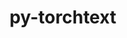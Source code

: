 ---
title: "py-torchtext"
layout: cache
categories: [package, develop]
meta: {"versions": ["0.18.0"], "compilers": ["apple-clang@=15.0.0", "gcc@=11.4.0"], "oss": ["ubuntu22.04", "ventura"], "platforms": ["darwin", "linux"], "targets": ["aarch64", "x86_64_v3"], "stacks": ["ml-darwin-aarch64-mps", "ml-linux-x86_64-cpu", "ml-linux-x86_64-cuda", "root"], "num_specs": 44, "num_specs_by_stack": {"root": 44, "ml-darwin-aarch64-mps": 2, "ml-linux-x86_64-cuda": 2, "ml-linux-x86_64-cpu": 2}}
spec_details: [{"hash": "ekdcfbvnldtnaj5imxgjj5p7jn2plma4", "compiler": "apple-clang@=15.0.0", "versions": ["0.18.0"], "os": "ventura", "platform": "darwin", "target": "aarch64", "variants": ["build_system=python_pip"], "stacks": ["root"], "size": "-", "tarball": "https://binaries.spack.io/develop/build_cache/darwin-ventura-aarch64/apple-clang-15.0.0/py-torchtext-0.18.0/darwin-ventura-aarch64-apple-clang-15.0.0-py-torchtext-0.18.0-ekdcfbvnldtnaj5imxgjj5p7jn2plma4.spack"}, {"hash": "ljpaiddcllwuypcfbmufwyjpu3g254fh", "compiler": "apple-clang@=15.0.0", "versions": ["0.18.0"], "os": "ventura", "platform": "darwin", "target": "aarch64", "variants": ["build_system=python_pip"], "stacks": ["root"], "size": "-", "tarball": "https://binaries.spack.io/develop/build_cache/darwin-ventura-aarch64/apple-clang-15.0.0/py-torchtext-0.18.0/darwin-ventura-aarch64-apple-clang-15.0.0-py-torchtext-0.18.0-ljpaiddcllwuypcfbmufwyjpu3g254fh.spack"}, {"hash": "5wp7fql5lbumkjv5ldcykoyecozquz64", "compiler": "apple-clang@=15.0.0", "versions": ["0.18.0"], "os": "ventura", "platform": "darwin", "target": "aarch64", "variants": ["build_system=python_pip"], "stacks": ["root"], "size": "-", "tarball": "https://binaries.spack.io/develop/build_cache/darwin-ventura-aarch64/apple-clang-15.0.0/py-torchtext-0.18.0/darwin-ventura-aarch64-apple-clang-15.0.0-py-torchtext-0.18.0-5wp7fql5lbumkjv5ldcykoyecozquz64.spack"}, {"hash": "hxhxk6cnwsorhwch554yici3ukvjzosu", "compiler": "apple-clang@=15.0.0", "versions": ["0.18.0"], "os": "ventura", "platform": "darwin", "target": "aarch64", "variants": ["build_system=python_pip"], "stacks": ["ml-darwin-aarch64-mps", "root"], "size": "-", "tarball": "https://binaries.spack.io/develop/build_cache/darwin-ventura-aarch64/apple-clang-15.0.0/py-torchtext-0.18.0/darwin-ventura-aarch64-apple-clang-15.0.0-py-torchtext-0.18.0-hxhxk6cnwsorhwch554yici3ukvjzosu.spack"}, {"hash": "r42plmcpx7dtbwkyip5kk6t4cngkafjz", "compiler": "apple-clang@=15.0.0", "versions": ["0.18.0"], "os": "ventura", "platform": "darwin", "target": "aarch64", "variants": ["build_system=python_pip"], "stacks": ["ml-darwin-aarch64-mps", "root"], "size": "-", "tarball": "https://binaries.spack.io/develop/build_cache/darwin-ventura-aarch64/apple-clang-15.0.0/py-torchtext-0.18.0/darwin-ventura-aarch64-apple-clang-15.0.0-py-torchtext-0.18.0-r42plmcpx7dtbwkyip5kk6t4cngkafjz.spack"}, {"hash": "ql3ouh3bexkf7xffak5k67v66z6ewj23", "compiler": "apple-clang@=15.0.0", "versions": ["0.18.0"], "os": "ventura", "platform": "darwin", "target": "aarch64", "variants": ["build_system=python_pip"], "stacks": ["root"], "size": "-", "tarball": "https://binaries.spack.io/develop/build_cache/darwin-ventura-aarch64/apple-clang-15.0.0/py-torchtext-0.18.0/darwin-ventura-aarch64-apple-clang-15.0.0-py-torchtext-0.18.0-ql3ouh3bexkf7xffak5k67v66z6ewj23.spack"}, {"hash": "ml6ipk2h4ojm3lx5ay3ckehejqpxu3u7", "compiler": "apple-clang@=15.0.0", "versions": ["0.18.0"], "os": "ventura", "platform": "darwin", "target": "aarch64", "variants": ["build_system=python_pip"], "stacks": ["root"], "size": "-", "tarball": "https://binaries.spack.io/develop/build_cache/darwin-ventura-aarch64/apple-clang-15.0.0/py-torchtext-0.18.0/darwin-ventura-aarch64-apple-clang-15.0.0-py-torchtext-0.18.0-ml6ipk2h4ojm3lx5ay3ckehejqpxu3u7.spack"}, {"hash": "p3n3zworf4vbtmq3mutiqay6vucj4253", "compiler": "apple-clang@=15.0.0", "versions": ["0.18.0"], "os": "ventura", "platform": "darwin", "target": "aarch64", "variants": ["build_system=python_pip"], "stacks": ["root"], "size": "-", "tarball": "https://binaries.spack.io/develop/build_cache/darwin-ventura-aarch64/apple-clang-15.0.0/py-torchtext-0.18.0/darwin-ventura-aarch64-apple-clang-15.0.0-py-torchtext-0.18.0-p3n3zworf4vbtmq3mutiqay6vucj4253.spack"}, {"hash": "dywwird2dmlnrmbhp4knfjer6tnxod3b", "compiler": "apple-clang@=15.0.0", "versions": ["0.18.0"], "os": "ventura", "platform": "darwin", "target": "aarch64", "variants": ["build_system=python_pip"], "stacks": ["root"], "size": "-", "tarball": "https://binaries.spack.io/develop/build_cache/darwin-ventura-aarch64/apple-clang-15.0.0/py-torchtext-0.18.0/darwin-ventura-aarch64-apple-clang-15.0.0-py-torchtext-0.18.0-dywwird2dmlnrmbhp4knfjer6tnxod3b.spack"}, {"hash": "7i2dwqcfvthmncnkthuknsdtjdqbyb76", "compiler": "apple-clang@=15.0.0", "versions": ["0.18.0"], "os": "ventura", "platform": "darwin", "target": "aarch64", "variants": ["build_system=python_pip"], "stacks": ["root"], "size": "-", "tarball": "https://binaries.spack.io/develop/build_cache/darwin-ventura-aarch64/apple-clang-15.0.0/py-torchtext-0.18.0/darwin-ventura-aarch64-apple-clang-15.0.0-py-torchtext-0.18.0-7i2dwqcfvthmncnkthuknsdtjdqbyb76.spack"}, {"hash": "vvueiwvvbjbarqzoc2ia3w44ryextmz5", "compiler": "apple-clang@=15.0.0", "versions": ["0.18.0"], "os": "ventura", "platform": "darwin", "target": "aarch64", "variants": ["build_system=python_pip"], "stacks": ["root"], "size": "-", "tarball": "https://binaries.spack.io/develop/build_cache/darwin-ventura-aarch64/apple-clang-15.0.0/py-torchtext-0.18.0/darwin-ventura-aarch64-apple-clang-15.0.0-py-torchtext-0.18.0-vvueiwvvbjbarqzoc2ia3w44ryextmz5.spack"}, {"hash": "ak2cdav4itrmhz53f3jytrtj3uzjrnd6", "compiler": "gcc@=11.4.0", "versions": ["0.18.0"], "os": "ubuntu22.04", "platform": "linux", "target": "x86_64_v3", "variants": ["build_system=python_pip"], "stacks": ["root"], "size": "-", "tarball": "https://binaries.spack.io/develop/build_cache/linux-ubuntu22.04-x86_64_v3/gcc-11.4.0/py-torchtext-0.18.0/linux-ubuntu22.04-x86_64_v3-gcc-11.4.0-py-torchtext-0.18.0-ak2cdav4itrmhz53f3jytrtj3uzjrnd6.spack"}, {"hash": "2mpvkx7djd7y7trqalrr2svakvfpd2d7", "compiler": "gcc@=11.4.0", "versions": ["0.18.0"], "os": "ubuntu22.04", "platform": "linux", "target": "x86_64_v3", "variants": ["build_system=python_pip"], "stacks": ["root"], "size": "-", "tarball": "https://binaries.spack.io/develop/build_cache/linux-ubuntu22.04-x86_64_v3/gcc-11.4.0/py-torchtext-0.18.0/linux-ubuntu22.04-x86_64_v3-gcc-11.4.0-py-torchtext-0.18.0-2mpvkx7djd7y7trqalrr2svakvfpd2d7.spack"}, {"hash": "3ilfzvhrlwrkuppcvqd3sbbg57fynd2c", "compiler": "gcc@=11.4.0", "versions": ["0.18.0"], "os": "ubuntu22.04", "platform": "linux", "target": "x86_64_v3", "variants": ["build_system=python_pip"], "stacks": ["root", "ml-linux-x86_64-cuda"], "size": "-", "tarball": "https://binaries.spack.io/develop/build_cache/linux-ubuntu22.04-x86_64_v3/gcc-11.4.0/py-torchtext-0.18.0/linux-ubuntu22.04-x86_64_v3-gcc-11.4.0-py-torchtext-0.18.0-3ilfzvhrlwrkuppcvqd3sbbg57fynd2c.spack"}, {"hash": "376jbwuvqdgjv7ric5m7ntkv5oclir7d", "compiler": "gcc@=11.4.0", "versions": ["0.18.0"], "os": "ubuntu22.04", "platform": "linux", "target": "x86_64_v3", "variants": ["build_system=python_pip"], "stacks": ["root"], "size": "-", "tarball": "https://binaries.spack.io/develop/build_cache/linux-ubuntu22.04-x86_64_v3/gcc-11.4.0/py-torchtext-0.18.0/linux-ubuntu22.04-x86_64_v3-gcc-11.4.0-py-torchtext-0.18.0-376jbwuvqdgjv7ric5m7ntkv5oclir7d.spack"}, {"hash": "albswj5d6rsbgo6nzsp7doumehdixfm4", "compiler": "gcc@=11.4.0", "versions": ["0.18.0"], "os": "ubuntu22.04", "platform": "linux", "target": "x86_64_v3", "variants": ["build_system=python_pip"], "stacks": ["root"], "size": "-", "tarball": "https://binaries.spack.io/develop/build_cache/linux-ubuntu22.04-x86_64_v3/gcc-11.4.0/py-torchtext-0.18.0/linux-ubuntu22.04-x86_64_v3-gcc-11.4.0-py-torchtext-0.18.0-albswj5d6rsbgo6nzsp7doumehdixfm4.spack"}, {"hash": "4uijt5vu47ydtnf5b377vubzuzzufy7m", "compiler": "gcc@=11.4.0", "versions": ["0.18.0"], "os": "ubuntu22.04", "platform": "linux", "target": "x86_64_v3", "variants": ["build_system=python_pip"], "stacks": ["root"], "size": "-", "tarball": "https://binaries.spack.io/develop/build_cache/linux-ubuntu22.04-x86_64_v3/gcc-11.4.0/py-torchtext-0.18.0/linux-ubuntu22.04-x86_64_v3-gcc-11.4.0-py-torchtext-0.18.0-4uijt5vu47ydtnf5b377vubzuzzufy7m.spack"}, {"hash": "bvjawowlnoy32kvj25rh67dnvgxr5ayy", "compiler": "gcc@=11.4.0", "versions": ["0.18.0"], "os": "ubuntu22.04", "platform": "linux", "target": "x86_64_v3", "variants": ["build_system=python_pip"], "stacks": ["root"], "size": "-", "tarball": "https://binaries.spack.io/develop/build_cache/linux-ubuntu22.04-x86_64_v3/gcc-11.4.0/py-torchtext-0.18.0/linux-ubuntu22.04-x86_64_v3-gcc-11.4.0-py-torchtext-0.18.0-bvjawowlnoy32kvj25rh67dnvgxr5ayy.spack"}, {"hash": "e3b4tkhz5zel234oqkar46ijlx42jync", "compiler": "gcc@=11.4.0", "versions": ["0.18.0"], "os": "ubuntu22.04", "platform": "linux", "target": "x86_64_v3", "variants": ["build_system=python_pip"], "stacks": ["root"], "size": "-", "tarball": "https://binaries.spack.io/develop/build_cache/linux-ubuntu22.04-x86_64_v3/gcc-11.4.0/py-torchtext-0.18.0/linux-ubuntu22.04-x86_64_v3-gcc-11.4.0-py-torchtext-0.18.0-e3b4tkhz5zel234oqkar46ijlx42jync.spack"}, {"hash": "blatqycs5j7nzn7v3exncirtvl6zn44b", "compiler": "gcc@=11.4.0", "versions": ["0.18.0"], "os": "ubuntu22.04", "platform": "linux", "target": "x86_64_v3", "variants": ["build_system=python_pip"], "stacks": ["root"], "size": "-", "tarball": "https://binaries.spack.io/develop/build_cache/linux-ubuntu22.04-x86_64_v3/gcc-11.4.0/py-torchtext-0.18.0/linux-ubuntu22.04-x86_64_v3-gcc-11.4.0-py-torchtext-0.18.0-blatqycs5j7nzn7v3exncirtvl6zn44b.spack"}, {"hash": "gn72x4ghijoex2iro26lgfqsjlhdyyy6", "compiler": "gcc@=11.4.0", "versions": ["0.18.0"], "os": "ubuntu22.04", "platform": "linux", "target": "x86_64_v3", "variants": ["build_system=python_pip"], "stacks": ["root"], "size": "-", "tarball": "https://binaries.spack.io/develop/build_cache/linux-ubuntu22.04-x86_64_v3/gcc-11.4.0/py-torchtext-0.18.0/linux-ubuntu22.04-x86_64_v3-gcc-11.4.0-py-torchtext-0.18.0-gn72x4ghijoex2iro26lgfqsjlhdyyy6.spack"}, {"hash": "5lmn4bdtouw4uwxbhf5svsvwvp7zhfwa", "compiler": "gcc@=11.4.0", "versions": ["0.18.0"], "os": "ubuntu22.04", "platform": "linux", "target": "x86_64_v3", "variants": ["build_system=python_pip"], "stacks": ["root", "ml-linux-x86_64-cuda"], "size": "-", "tarball": "https://binaries.spack.io/develop/build_cache/linux-ubuntu22.04-x86_64_v3/gcc-11.4.0/py-torchtext-0.18.0/linux-ubuntu22.04-x86_64_v3-gcc-11.4.0-py-torchtext-0.18.0-5lmn4bdtouw4uwxbhf5svsvwvp7zhfwa.spack"}, {"hash": "2uqlvpg6tox2lipjlaz56epcurb2fzxx", "compiler": "gcc@=11.4.0", "versions": ["0.18.0"], "os": "ubuntu22.04", "platform": "linux", "target": "x86_64_v3", "variants": ["build_system=python_pip"], "stacks": ["root"], "size": "-", "tarball": "https://binaries.spack.io/develop/build_cache/linux-ubuntu22.04-x86_64_v3/gcc-11.4.0/py-torchtext-0.18.0/linux-ubuntu22.04-x86_64_v3-gcc-11.4.0-py-torchtext-0.18.0-2uqlvpg6tox2lipjlaz56epcurb2fzxx.spack"}, {"hash": "ddr2b6uj35l3dmknujyvmupsscgg6lqg", "compiler": "gcc@=11.4.0", "versions": ["0.18.0"], "os": "ubuntu22.04", "platform": "linux", "target": "x86_64_v3", "variants": ["build_system=python_pip"], "stacks": ["root"], "size": "-", "tarball": "https://binaries.spack.io/develop/build_cache/linux-ubuntu22.04-x86_64_v3/gcc-11.4.0/py-torchtext-0.18.0/linux-ubuntu22.04-x86_64_v3-gcc-11.4.0-py-torchtext-0.18.0-ddr2b6uj35l3dmknujyvmupsscgg6lqg.spack"}, {"hash": "v3pon3h3mcmeea3fvcim4bsxq46bwpmv", "compiler": "gcc@=11.4.0", "versions": ["0.18.0"], "os": "ubuntu22.04", "platform": "linux", "target": "x86_64_v3", "variants": ["build_system=python_pip"], "stacks": ["root"], "size": "-", "tarball": "https://binaries.spack.io/develop/build_cache/linux-ubuntu22.04-x86_64_v3/gcc-11.4.0/py-torchtext-0.18.0/linux-ubuntu22.04-x86_64_v3-gcc-11.4.0-py-torchtext-0.18.0-v3pon3h3mcmeea3fvcim4bsxq46bwpmv.spack"}, {"hash": "gyrvi62zpizp3keujxdtg5p2oucnftfz", "compiler": "gcc@=11.4.0", "versions": ["0.18.0"], "os": "ubuntu22.04", "platform": "linux", "target": "x86_64_v3", "variants": ["build_system=python_pip"], "stacks": ["root"], "size": "-", "tarball": "https://binaries.spack.io/develop/build_cache/linux-ubuntu22.04-x86_64_v3/gcc-11.4.0/py-torchtext-0.18.0/linux-ubuntu22.04-x86_64_v3-gcc-11.4.0-py-torchtext-0.18.0-gyrvi62zpizp3keujxdtg5p2oucnftfz.spack"}, {"hash": "salx2wjar5nmjg45pqnq4momflyq7ira", "compiler": "gcc@=11.4.0", "versions": ["0.18.0"], "os": "ubuntu22.04", "platform": "linux", "target": "x86_64_v3", "variants": ["build_system=python_pip"], "stacks": ["root"], "size": "-", "tarball": "https://binaries.spack.io/develop/build_cache/linux-ubuntu22.04-x86_64_v3/gcc-11.4.0/py-torchtext-0.18.0/linux-ubuntu22.04-x86_64_v3-gcc-11.4.0-py-torchtext-0.18.0-salx2wjar5nmjg45pqnq4momflyq7ira.spack"}, {"hash": "lvrab33w7xwgrfkj2gftrf5ozh2m6noc", "compiler": "gcc@=11.4.0", "versions": ["0.18.0"], "os": "ubuntu22.04", "platform": "linux", "target": "x86_64_v3", "variants": ["build_system=python_pip"], "stacks": ["root"], "size": "-", "tarball": "https://binaries.spack.io/develop/build_cache/linux-ubuntu22.04-x86_64_v3/gcc-11.4.0/py-torchtext-0.18.0/linux-ubuntu22.04-x86_64_v3-gcc-11.4.0-py-torchtext-0.18.0-lvrab33w7xwgrfkj2gftrf5ozh2m6noc.spack"}, {"hash": "vc4ludzy3lmfpn37kbpliwt3nrqj3pzw", "compiler": "gcc@=11.4.0", "versions": ["0.18.0"], "os": "ubuntu22.04", "platform": "linux", "target": "x86_64_v3", "variants": ["build_system=python_pip"], "stacks": ["root"], "size": "-", "tarball": "https://binaries.spack.io/develop/build_cache/linux-ubuntu22.04-x86_64_v3/gcc-11.4.0/py-torchtext-0.18.0/linux-ubuntu22.04-x86_64_v3-gcc-11.4.0-py-torchtext-0.18.0-vc4ludzy3lmfpn37kbpliwt3nrqj3pzw.spack"}, {"hash": "jdlkqencwchm75i4xgjgos74p55kmlxq", "compiler": "gcc@=11.4.0", "versions": ["0.18.0"], "os": "ubuntu22.04", "platform": "linux", "target": "x86_64_v3", "variants": ["build_system=python_pip"], "stacks": ["root"], "size": "-", "tarball": "https://binaries.spack.io/develop/build_cache/linux-ubuntu22.04-x86_64_v3/gcc-11.4.0/py-torchtext-0.18.0/linux-ubuntu22.04-x86_64_v3-gcc-11.4.0-py-torchtext-0.18.0-jdlkqencwchm75i4xgjgos74p55kmlxq.spack"}, {"hash": "wnvksimkdwbiuetsj3e5zxbmwukttglg", "compiler": "gcc@=11.4.0", "versions": ["0.18.0"], "os": "ubuntu22.04", "platform": "linux", "target": "x86_64_v3", "variants": ["build_system=python_pip"], "stacks": ["root", "ml-linux-x86_64-cpu"], "size": "-", "tarball": "https://binaries.spack.io/develop/build_cache/linux-ubuntu22.04-x86_64_v3/gcc-11.4.0/py-torchtext-0.18.0/linux-ubuntu22.04-x86_64_v3-gcc-11.4.0-py-torchtext-0.18.0-wnvksimkdwbiuetsj3e5zxbmwukttglg.spack"}, {"hash": "fgrkq7ohsatt5l5stgy2txs3kmwt2edy", "compiler": "gcc@=11.4.0", "versions": ["0.18.0"], "os": "ubuntu22.04", "platform": "linux", "target": "x86_64_v3", "variants": ["build_system=python_pip"], "stacks": ["root", "ml-linux-x86_64-cpu"], "size": "-", "tarball": "https://binaries.spack.io/develop/build_cache/linux-ubuntu22.04-x86_64_v3/gcc-11.4.0/py-torchtext-0.18.0/linux-ubuntu22.04-x86_64_v3-gcc-11.4.0-py-torchtext-0.18.0-fgrkq7ohsatt5l5stgy2txs3kmwt2edy.spack"}, {"hash": "cxigxzmqgzqrofvdd33okbuowfy6rmbb", "compiler": "gcc@=11.4.0", "versions": ["0.18.0"], "os": "ubuntu22.04", "platform": "linux", "target": "x86_64_v3", "variants": ["build_system=python_pip"], "stacks": ["root"], "size": "-", "tarball": "https://binaries.spack.io/develop/build_cache/linux-ubuntu22.04-x86_64_v3/gcc-11.4.0/py-torchtext-0.18.0/linux-ubuntu22.04-x86_64_v3-gcc-11.4.0-py-torchtext-0.18.0-cxigxzmqgzqrofvdd33okbuowfy6rmbb.spack"}, {"hash": "zpg3jli3vte3bv42z36iaqxqhr7uwtjs", "compiler": "gcc@=11.4.0", "versions": ["0.18.0"], "os": "ubuntu22.04", "platform": "linux", "target": "x86_64_v3", "variants": ["build_system=python_pip"], "stacks": ["root"], "size": "-", "tarball": "https://binaries.spack.io/develop/build_cache/linux-ubuntu22.04-x86_64_v3/gcc-11.4.0/py-torchtext-0.18.0/linux-ubuntu22.04-x86_64_v3-gcc-11.4.0-py-torchtext-0.18.0-zpg3jli3vte3bv42z36iaqxqhr7uwtjs.spack"}, {"hash": "jlax3acz4o25aezxdhjm2ejdfnmdlo2e", "compiler": "gcc@=11.4.0", "versions": ["0.18.0"], "os": "ubuntu22.04", "platform": "linux", "target": "x86_64_v3", "variants": ["build_system=python_pip"], "stacks": ["root"], "size": "-", "tarball": "https://binaries.spack.io/develop/build_cache/linux-ubuntu22.04-x86_64_v3/gcc-11.4.0/py-torchtext-0.18.0/linux-ubuntu22.04-x86_64_v3-gcc-11.4.0-py-torchtext-0.18.0-jlax3acz4o25aezxdhjm2ejdfnmdlo2e.spack"}, {"hash": "mskfunprnp3db3kdfdq6knmsk7x5wly3", "compiler": "gcc@=11.4.0", "versions": ["0.18.0"], "os": "ubuntu22.04", "platform": "linux", "target": "x86_64_v3", "variants": ["build_system=python_pip"], "stacks": ["root"], "size": "-", "tarball": "https://binaries.spack.io/develop/build_cache/linux-ubuntu22.04-x86_64_v3/gcc-11.4.0/py-torchtext-0.18.0/linux-ubuntu22.04-x86_64_v3-gcc-11.4.0-py-torchtext-0.18.0-mskfunprnp3db3kdfdq6knmsk7x5wly3.spack"}, {"hash": "hkaa3sxjdgqs3ip3wsytotozzefa4y5g", "compiler": "gcc@=11.4.0", "versions": ["0.18.0"], "os": "ubuntu22.04", "platform": "linux", "target": "x86_64_v3", "variants": ["build_system=python_pip"], "stacks": ["root"], "size": "-", "tarball": "https://binaries.spack.io/develop/build_cache/linux-ubuntu22.04-x86_64_v3/gcc-11.4.0/py-torchtext-0.18.0/linux-ubuntu22.04-x86_64_v3-gcc-11.4.0-py-torchtext-0.18.0-hkaa3sxjdgqs3ip3wsytotozzefa4y5g.spack"}, {"hash": "pnjmuic7e4imadn5oijjrvso2qp3iwlg", "compiler": "gcc@=11.4.0", "versions": ["0.18.0"], "os": "ubuntu22.04", "platform": "linux", "target": "x86_64_v3", "variants": ["build_system=python_pip"], "stacks": ["root"], "size": "-", "tarball": "https://binaries.spack.io/develop/build_cache/linux-ubuntu22.04-x86_64_v3/gcc-11.4.0/py-torchtext-0.18.0/linux-ubuntu22.04-x86_64_v3-gcc-11.4.0-py-torchtext-0.18.0-pnjmuic7e4imadn5oijjrvso2qp3iwlg.spack"}, {"hash": "uayi4kom3ecqjdpn7bkiys4svqpv4pfb", "compiler": "gcc@=11.4.0", "versions": ["0.18.0"], "os": "ubuntu22.04", "platform": "linux", "target": "x86_64_v3", "variants": ["build_system=python_pip"], "stacks": ["root"], "size": "-", "tarball": "https://binaries.spack.io/develop/build_cache/linux-ubuntu22.04-x86_64_v3/gcc-11.4.0/py-torchtext-0.18.0/linux-ubuntu22.04-x86_64_v3-gcc-11.4.0-py-torchtext-0.18.0-uayi4kom3ecqjdpn7bkiys4svqpv4pfb.spack"}, {"hash": "ovopn6ponxuxn67k5vmi2pvcl7az36qw", "compiler": "gcc@=11.4.0", "versions": ["0.18.0"], "os": "ubuntu22.04", "platform": "linux", "target": "x86_64_v3", "variants": ["build_system=python_pip"], "stacks": ["root"], "size": "-", "tarball": "https://binaries.spack.io/develop/build_cache/linux-ubuntu22.04-x86_64_v3/gcc-11.4.0/py-torchtext-0.18.0/linux-ubuntu22.04-x86_64_v3-gcc-11.4.0-py-torchtext-0.18.0-ovopn6ponxuxn67k5vmi2pvcl7az36qw.spack"}, {"hash": "u5eopiucxzyz65pnqm3drc6jbfhi5xn3", "compiler": "gcc@=11.4.0", "versions": ["0.18.0"], "os": "ubuntu22.04", "platform": "linux", "target": "x86_64_v3", "variants": ["build_system=python_pip"], "stacks": ["root"], "size": "-", "tarball": "https://binaries.spack.io/develop/build_cache/linux-ubuntu22.04-x86_64_v3/gcc-11.4.0/py-torchtext-0.18.0/linux-ubuntu22.04-x86_64_v3-gcc-11.4.0-py-torchtext-0.18.0-u5eopiucxzyz65pnqm3drc6jbfhi5xn3.spack"}, {"hash": "wmm6x4ofsy3b545u7ie7cqxc4xmajg3n", "compiler": "gcc@=11.4.0", "versions": ["0.18.0"], "os": "ubuntu22.04", "platform": "linux", "target": "x86_64_v3", "variants": ["build_system=python_pip"], "stacks": ["root"], "size": "-", "tarball": "https://binaries.spack.io/develop/build_cache/linux-ubuntu22.04-x86_64_v3/gcc-11.4.0/py-torchtext-0.18.0/linux-ubuntu22.04-x86_64_v3-gcc-11.4.0-py-torchtext-0.18.0-wmm6x4ofsy3b545u7ie7cqxc4xmajg3n.spack"}, {"hash": "t7vjjpajmuwgysfuxje6vuxp7ojfwt5t", "compiler": "gcc@=11.4.0", "versions": ["0.18.0"], "os": "ubuntu22.04", "platform": "linux", "target": "x86_64_v3", "variants": ["build_system=python_pip"], "stacks": ["root"], "size": "-", "tarball": "https://binaries.spack.io/develop/build_cache/linux-ubuntu22.04-x86_64_v3/gcc-11.4.0/py-torchtext-0.18.0/linux-ubuntu22.04-x86_64_v3-gcc-11.4.0-py-torchtext-0.18.0-t7vjjpajmuwgysfuxje6vuxp7ojfwt5t.spack"}, {"hash": "mvycnfsl7vnqwo7abixwzzmd2y3akhsz", "compiler": "gcc@=11.4.0", "versions": ["0.18.0"], "os": "ubuntu22.04", "platform": "linux", "target": "x86_64_v3", "variants": ["build_system=python_pip"], "stacks": ["root"], "size": "-", "tarball": "https://binaries.spack.io/develop/build_cache/linux-ubuntu22.04-x86_64_v3/gcc-11.4.0/py-torchtext-0.18.0/linux-ubuntu22.04-x86_64_v3-gcc-11.4.0-py-torchtext-0.18.0-mvycnfsl7vnqwo7abixwzzmd2y3akhsz.spack"}]
---